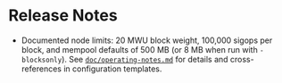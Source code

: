 # Release Notes

- Documented node limits: 20&nbsp;MWU block weight, 100,000 sigops per block, and mempool defaults of 500&nbsp;MB (or 8&nbsp;MB when run with `-blocksonly`). See [`doc/operating-notes.md`](operating-notes.md) for details and cross-references in configuration templates.
